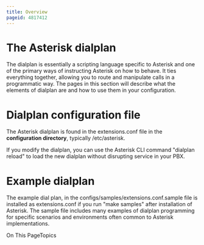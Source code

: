 ```yaml
---
title: Overview
pageid: 4817412
---
```


The Asterisk dialplan
=====================

The dialplan is essentially a scripting language specific to Asterisk and one of the primary ways of instructing Asterisk on how to behave. It ties everything together, allowing you to route and manipulate calls in a programmatic way. The pages in this section will describe what the elements of dialplan are and how to use them in your configuration.

Dialplan configuration file
===========================

The Asterisk dialplan is found in the extensions.conf file in the **configuration directory**, typically /etc/asterisk.

If you modify the dialplan, you can use the Asterisk CLI command "dialplan reload" to load the new dialplan without disrupting service in your PBX.

Example dialplan
================

The example dial plan, in the configs/samples/extensions.conf.sample file is installed as extensions.conf if you run "make samples" after installation of Asterisk. The sample file includes many examples of dialplan programming for specific scenarios and environments often common to Asterisk implementations.

On This PageTopics